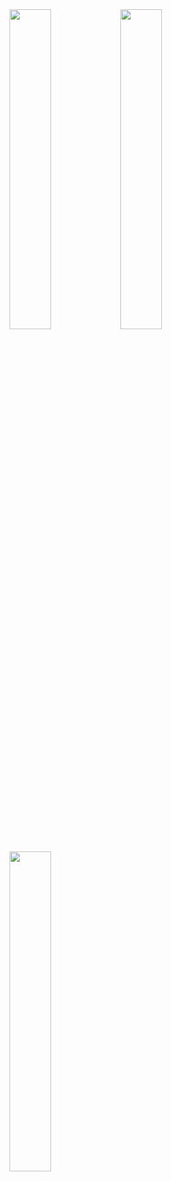 <img width="38%" src="https://github-readme-streak-stats.herokuapp.com/?user=2016838087&theme=tokyonight" />
<img width="38%" src="https://github-readme-stats.vercel.app/api?username=2016838087&show_icons=true&theme=tokyonight" /><br/>
<img width="38%" src="https://github-readme-stats.vercel.app/api/top-langs/?username=2016838087&layout=compact&theme=tokyonight" />
